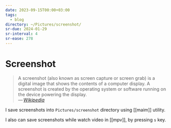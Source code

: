 ```yaml
---
date: 2023-09-15T00:00+03:00
tags:
  - blog
directory: ~/Pictures/screenshot/
sr-due: 2024-01-29
sr-interval: 4
sr-ease: 278
---
```


# Screenshot

> A screenshot (also known as screen capture or screen grab) is a digital image
> that shows the contents of a computer display. A screenshot is created by the
> operating system or software running on the device powering the display.\
> — <cite>[Wikipedia](https://en.wikipedia.org/wiki/Screenshot)</cite>

I save screenshots into `Pictures/screenshot` directory using [[maim]] utility.

<!-- TODO: outdated -->

I also can save screenshots while watch video in [[mpv]], by pressing `s` key.

